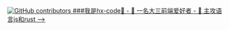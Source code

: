 <p>
  <a href="https://github.com/abhisheknaiidu/awesome-github-profile-readme/graphs/contributors"><img alt="GitHub contributors" 
  <P>
  ###我是hx-code🐒
- 🔭 一名大三前端爱好者
- 🌱 主攻语言js和rust
-->
